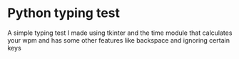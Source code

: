 <h1>Python typing test</h1>
A simple typing test I made using tkinter and the time module that calculates your wpm and has some other features like backspace and ignoring certain keys
